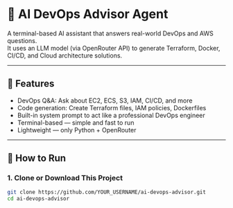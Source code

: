 # 🤖 AI DevOps Advisor Agent

A terminal-based AI assistant that answers real-world DevOps and AWS questions.  
It uses an LLM model (via OpenRouter API) to generate Terraform, Docker, CI/CD, and Cloud architecture solutions.

---

## 🔧 Features

- DevOps Q&A: Ask about EC2, ECS, S3, IAM, CI/CD, and more
- Code generation: Create Terraform files, IAM policies, Dockerfiles
- Built-in system prompt to act like a professional DevOps engineer
- Terminal-based — simple and fast to run
- Lightweight — only Python + OpenRouter

---

## 🚀 How to Run

### 1. Clone or Download This Project

```bash
git clone https://github.com/YOUR_USERNAME/ai-devops-advisor.git
cd ai-devops-advisor

